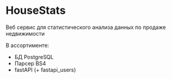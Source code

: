 # HouseStats
Веб сервис для статистического анализа данных по продаже недвижимости

В ассортименте:
- БД PostgreSQL
- Парсер BS4
- fastAPI (+ fastapi_users)

